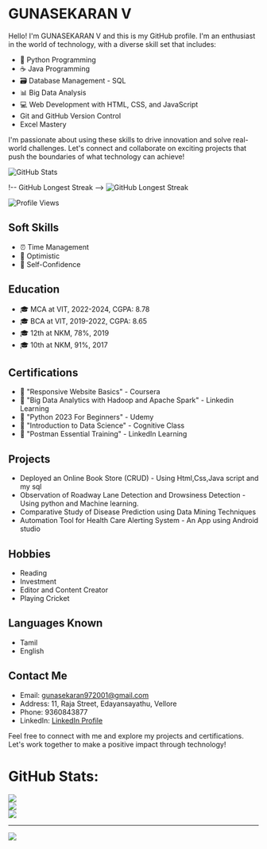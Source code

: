 # GUNASEKARAN V


Hello! I'm GUNASEKARAN V and this is my GitHub profile. I'm an enthusiast in the world of technology, with a diverse skill set that includes:

- 🐍 Python Programming
- ☕ Java Programming
- 🗃️ Database Management - SQL
- 📊 Big Data Analysis
- 💻 Web Development with HTML, CSS, and JavaScript
- Git and GitHub Version Control
- Excel Mastery

I'm passionate about using these skills to drive innovation and solve real-world challenges. Let's connect and collaborate on exciting projects that push the boundaries of what technology can achieve!


<!-- GitHub Stats -->
![GitHub Stats](https://github-readme-stats.vercel.app/api?username=Gunasekaran-143&show_icons=true&theme=dark)


!-- GitHub Longest Streak -->
![GitHub Longest Streak](https://github-readme-streak-stats.herokuapp.com/?user=Gunasekaran-143&theme=shades-of-purple&hide_border=false&fire=DD2727)

<!-- Profile Views -->
![Profile Views](https://komarev.com/ghpvc/?username=Gunasekaran-143)


## Soft Skills

- ⏰ Time Management
- 🌟 Optimistic
- 💪 Self-Confidence

## Education

- 🎓 MCA at VIT, 2022-2024, CGPA: 8.78
- 🎓 BCA at VIT, 2019-2022, CGPA: 8.65
- 🎓 12th at NKM, 78%, 2019
- 🎓 10th at NKM, 91%, 2017

## Certifications

- 📜 "Responsive Website Basics" - Coursera
- 📜 "Big Data Analytics with Hadoop and Apache Spark" - Linkedin Learning
- 📜 "Python 2023 For Beginners" - Udemy
- 📜 "Introduction to Data Science" - Cognitive Class
- 📜 "Postman Essential Training" - LinkedIn Learning

## Projects

- Deployed an Online Book Store (CRUD) - Using Html,Css,Java script and my sql
- Observation of Roadway Lane Detection
 and Drowsiness Detection - Using python and Machine learning.
- Comparative Study of Disease Prediction using Data Mining Techniques
- Automation Tool for Health Care Alerting System - An App using Android studio

## Hobbies

- Reading
- Investment
- Editor and Content Creator
- Playing Cricket

## Languages Known

- Tamil
- English

## Contact Me

-  Email: gunasekaran972001@gmail.com
-  Address: 11, Raja Street, Edayansayathu, Vellore
-  Phone: 9360843877
-  LinkedIn: [LinkedIn Profile](https://www.linkedin.com/in/gunasekaran-v3748b720a)

Feel free to connect with me and explore my projects and certifications. Let's work together to make a positive impact through technology!

#  GitHub Stats:
![](https://github-readme-stats.vercel.app/api?username=Gunasekaran-143&theme=shades-of-purple&hide_border=false&include_all_commits=false&count_private=true)<br/>
![](https://github-readme-streak-stats.herokuapp.com/?user=Gunasekaran-143&theme=shades-of-purple&hide_border=false)<br/>
![](https://github-readme-stats.vercel.app/api/top-langs/?username=Gunasekaran-143&theme=shades-of-purple&hide_border=false&include_all_commits=false&count_private=true&layout=compact)

---

[![](https://visitcount.itsvg.in/api?id=Gunasekaran-143&icon=9&color=1)](https://visitcount.itsvg.in)

<!-- Proudly created with GPRM (https://gprm.itsvg.in) -->

